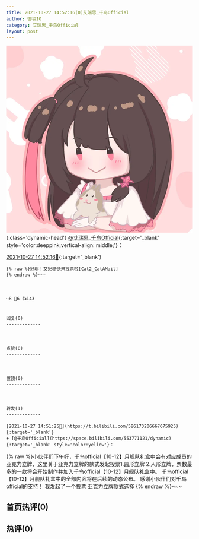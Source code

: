 ```yaml
---
title: 2021-10-27 14:52:16(0)艾瑞思_千鸟Official
author: 御坂IO
category: 艾瑞思_千鸟Official
layout: post
---
```


![img](/images/7e08840c56f251de28bdf766b647bd5fe9a5d50a.jpg){:class='dynamic-head'}
[@艾瑞思_千鸟Official](https://space.bilibili.com/1090010845/dynamic){:target='_blank' style='color:deeppink;vertical-align: middle;'}：

[2021-10-27 14:52:16🔗](https://t.bilibili.com/586173425713106377){:target='_blank'}

~~~
{% raw %}好耶！艾妃糖快来投票啦[Cat2_CatAMail]
{% endraw %}~~~



↪️8 💬6 👍143


回复(0)
-------------



点赞(0)
-------------



置顶(0)
-------------



转发(1)
-------------

[2021-10-27 14:51:25🔗](https://t.bilibili.com/586173206667675925){:target='_blank'}
+ [@千鸟Official](https://space.bilibili.com/553771121/dynamic){:target='_blank' style='color:yellow'}：
~~~
{% raw %}小伙伴们下午好，千鸟official【10-12】月舰队礼盒中会有对应成员的亚克力立牌，这里关于亚克力立牌的款式发起投票1.圆形立牌 2.人形立牌，票数最多的一款将会开始制作并加入千鸟official【10-12】月舰队礼盒中。
千鸟official【10-12】月舰队礼盒中的全部内容将在后续的动态公布。
感谢小伙伴们对千鸟official的支持！ 我发起了一个投票 ​亚克力立牌款式选择 
{% endraw %}~~~






首页热评(0)
-------------



热评(0)
-------------



